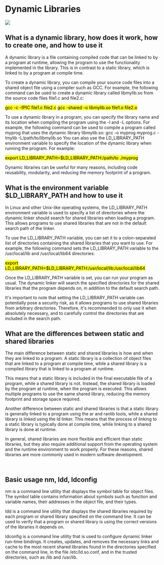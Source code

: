 <head>
<style>
mark {
    background-color: yellow;
    color: black;
}
</style>
</head>
<h1>Dynamic Libraries</h1>
<img src="https://cdn.ttgtmedia.com/rms/onlineimages/static_linking_vs_dynamic_linking-f_mobile.png">
<h2>What is a dynamic library, how does it work, how to create one, and how to use it</h2>
<p>A dynamic library is a file containing compiled code that can be linked to by a program at runtime, allowing the program to use the functionality implemented in the library. This is in contrast to a static library, which is linked to by a program at compile time.

To create a dynamic library, you can compile your source code files into a shared object file using a compiler such as GCC. For example, the following command can be used to create a dynamic library called libmylib.so from the source code files file1.c and file2.c:</p>

<mark>gcc -c -fPIC file1.c file2.c</mark>
<mark>gcc -shared -o libmylib.so file1.o file2.o</mark>

<p>To use a dynamic library in a program, you can specify the library name and its location when compiling the program using the -l and -L options. For example, the following command can be used to compile a program called myprog that uses the dynamic library libmylib.so:
gcc -o myprog myprog.c -lmylib -L/path/to/libmylib.so
You can also use the LD_LIBRARY_PATH environment variable to specify the location of the dynamic library when running the program. For example:</p>

<mark>export LD_LIBRARY_PATH=$LD_LIBRARY_PATH:/path/to
./myprog</mark>

<p>Dynamic libraries can be useful for many reasons, including code reusability, modularity, and reducing the memory footprint of a program.</p>

<h2>What is the environment variable $LD_LIBRARY_PATH and how to use it</h2>
<p>In Linux and other Unix-like operating systems, the LD_LIBRARY_PATH environment variable is used to specify a list of directories where the dynamic linker should search for shared libraries when loading a program. This allows programs to use shared libraries that are not in the default search path of the linker.

To use the LD_LIBRARY_PATH variable, you can set it to a colon-separated list of directories containing the shared libraries that you want to use. For example, the following command sets the LD_LIBRARY_PATH variable to the /usr/local/lib and /usr/local/lib64 directories:</p>

<mark>export LD_LIBRARY_PATH=$LD_LIBRARY_PATH:/usr/local/lib:/usr/local/lib64</mark>

<p>Once the LD_LIBRARY_PATH variable is set, you can run your program as usual. The dynamic linker will search the specified directories for the shared libraries that the program depends on, in addition to the default search path.

It's important to note that setting the LD_LIBRARY_PATH variable can potentially pose a security risk, as it allows programs to use shared libraries from arbitrary directories. Therefore, it's recommended to only use it when absolutely necessary, and to carefully control the directories that are included in the search path.</p>

<h2>What are the differences between static and shared libraries</h2>
<p>The main difference between static and shared libraries is how and when they are linked to a program. A static library is a collection of object files that are linked to a program at compile time, while a shared library is a compiled library that is linked to a program at runtime.

This means that a static library is included in the final executable file of a program, while a shared library is not. Instead, the shared library is loaded by the program at runtime, when the program is executed. This allows multiple programs to use the same shared library, reducing the memory footprint and storage space required.

Another difference between static and shared libraries is that a static library is generally linked to a program using the ar and ranlib tools, while a shared library is linked using the ld linker. This means that the process of linking to a static library is typically done at compile time, while linking to a shared library is done at runtime.

In general, shared libraries are more flexible and efficient than static libraries, but they also require additional support from the operating system and the runtime environment to work properly. For these reasons, shared libraries are more commonly used in modern software development.</p><br>

<h2>Basic usage nm, ldd, ldconfig</h2>
<p>nm is a command line utility that displays the symbol table for object files. The symbol table contains information about symbols such as function and variable names, their addresses in the object file, and their types.</p>

<p>ldd is a command line utility that displays the shared libraries required by each program or shared library specified on the command line. It can be used to verify that a program or shared library is using the correct versions of the libraries it depends on.</p>

<p>ldconfig is a command line utility that is used to configure dynamic linker run-time bindings. It creates, updates, and removes the necessary links and cache to the most recent shared libraries found in the directories specified on the command line, in the file /etc/ld.so.conf, and in the trusted directories, such as /lib and /usr/lib.</p>
